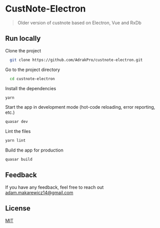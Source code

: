 # CustNote-Electron

> Older version of custnote based on Electron, Vue and RxDb

## Run locally

Clone the project

```bash
  git clone https://github.com/AdrakPro/custnote-electron.git
```

Go to the project directory

```bash
  cd custnote-electron
```

Install the dependencies
```bash
yarn
```

Start the app in development mode (hot-code reloading, error reporting, etc.)
```bash
quasar dev
```

Lint the files
```bash
yarn lint
```

Build the app for production
```bash
quasar build
```

## Feedback

If you have any feedback, feel free to reach out adam.makarewicz14@gmail.com


## License

[MIT](LICENSE.md)

